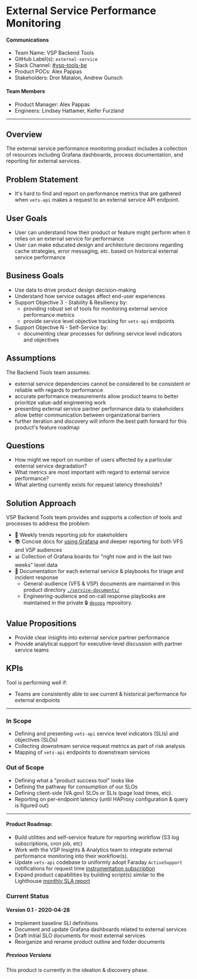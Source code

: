 # External Service Performance Monitoring 

#### Communications

- Team Name: VSP Backend Tools
- GitHub Label(s): `external-service`
- Slack Channel: [#vsp-tools-be](https://dsva.slack.com/archives/CQHBJ5U06)
- Product POCs: Alex Pappas
- Stakeholders: Dror Matalon, Andrew Gunsch 

#### Team Members

- Product Manager: Alex Pappas
- Engineers: Lindsey Hattamer, Keifer Furzland

---

## Overview

The external service performance monitoring product includes a collection of resources including Grafana dashboards, process documentation, and reporting for external services. 

## Problem Statement

- It's hard to find and report on performance metrics that are gathered when `vets-api` makes a request to an external service API endpoint.

## User Goals

- User can understand how their product or feature might perform when it relies on an external service for performance
- User can make educated design and architecture decisions regarding cache strategies, error messaging, etc. based on
    historical external service performance

## Business Goals

- Use data to drive product design decision-making
- Understand how service outages affect end-user experiences
- Support Objective 3 - Stability & Resiliency by:
  - providing robust set of tools for monitoring external service performance metrics
  - provide service level objective tracking for `vets-api` endpoints
- Support Objective N - Self-Service by:
  - documenting clear processes for defining service level indicators and objectives

## Assumptions

The Backend Tools team assumes:

- external service dependencies cannot be considered to be consistent or reliable with regards to performance
- accurate performance measurements allow product teams to better prioritize value-add engineering work
- presenting external service partner performance data to stakeholders allow better communication between organizational barriers
- further iteration and discovery will inform the best path forward for this product's feature roadmap

## Questions

- How might we report on number of users affected by a particular external service degradation?
- What metrics are most important with regard to external service performance?
- What alerting currently exists for request latency thresholds?

## Solution Approach

VSP Backend Tools team provides and supports a collection of tools and processes to address the problem:

- :love_letter: Weekly trends reporting job for stakeholders
- :books: Concise docs for [using Grafana](grafana-slo-user-guide.md) and deeper reporting for both VFS and VSP audiences
- :bar_chart: Collection of Grafana boards for "right now and in the last two weeks" level data
- :notebook: Documentation for each external service & playbooks for triage and incident response
  - General-audience (VFS & VSP) documents are maintained in this product directory
      [`./service-documents/`](./service-documents/)
  - Engineering-audience and on-call response playbooks are maintained in the private :lock: [`devops`](https://github.com/department-of-veterans-affairs/devops/tree/master/docs/External%20Service%20Integrations) repository.

## Value Propositions

- Provide clear insights into external service partner performance
- Provide analytical support for executive-level discussion with partner service teams

## KPIs

Tool is performing well if:

- Teams are consistently able to see current & historical performance for external endpoints

---

### In Scope

- Defining and presenting `vets-api` service level indicators (SLIs) and objectives (SLOs)
- Collecting downstream service request metrics as part of risk analysis
- Mapping of `vets-api` endpoints to downstream services

### Out of Scope

- Defining what a "product success tool" looks like
- Defining the pathway for consumption of our SLOs
- Defining client-side (VA.gov) SLOs or SLIs (page load times, etc).
- Reporting on per-endpoint latency (until HAProxy configuration & query is figured out)

---

#### Product Roadmap:

- Build utilities and self-service feature for reporting workflow (S3 log subscriptions, cron job, etc)
- Work with the VSP Insights & Analytics team to integrate external performance monitoring into their workflow(s).
- Update `vets-api` codebase to uniformly adopt Faraday `ActiveSupport` notifications for request time [instrumentation subscription](http://dpsk.github.io/blog/2013/10/01/track-request-time-with-the-faraday/)
- Expand product capabilities by building script(s) similar to the Lighthouse [monthly SLA report](https://github.com/department-of-veterans-affairs/devops/tree/ac6318670a49213c4d01b3d9a4a3c385d099c94e/lighthouse/reporting/monthly_sla/report)

### Current Status

#### Version 0.1 - 2020-04-28

- Implement baseline SLI definitions 
- Document and update Grafana dashboards related to external services
- Draft initial SLO documents for most external services
- Reorganize and rename product outline and folder documents

##### Previous Versions

This product is currently in the ideation & discovery phase.

